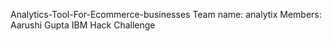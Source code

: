Analytics-Tool-For-Ecommerce-businesses
Team name: analytix
Members: Aarushi Gupta
IBM Hack Challenge 
